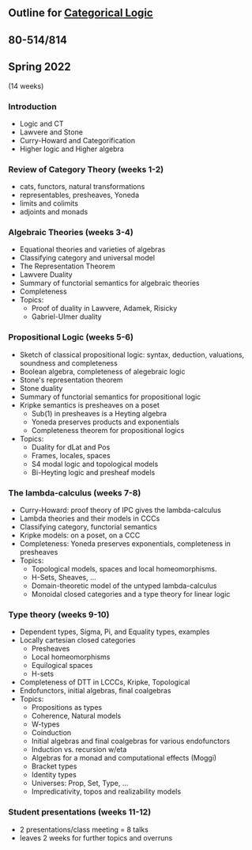 ## Outline for [Categorical Logic](/catlog/)
## 80-514/814
## Spring 2022

(14 weeks) 

### Introduction
- Logic and CT
- Lawvere and Stone
- Curry-Howard and Categorification
- Higher logic and Higher algebra
 
### Review of Category Theory (weeks 1-2)
- cats, functors, natural transformations
- representables, presheaves, Yoneda
- limits and colimits
- adjoints and monads
  
### Algebraic Theories (weeks 3-4)
- Equational theories and varieties of algebras
- Classifying category and universal model
- The Representation Theorem
- Lawvere Duality
- Summary of functorial semantics for algebraic theories
- Completeness
- Topics: 
  	- Proof of duality in Lawvere, Adamek, Risicky
  	- Gabriel-Ulmer duality

### Propositional Logic (weeks 5-6)
- Sketch of classical propositional logic: 
		syntax, deduction, valuations, soundness and completeness
- Boolean algebra, completeness of alegebraic logic
- Stone's representation theorem
- Stone duality
- Summary of functorial semantics for propositional logic
- Kripke semantics is presheaves on a poset
    - Sub(1) in presheaves is a Heyting algebra
   	- Yoneda preserves products and exponentials
   	- Completeness theorem for propositional logics
- Topics: 
    - Duality for dLat and Pos
    - Frames, locales, spaces
   	- S4 modal logic and topological models
    - Bi-Heyting logic and presheaf models

### The lambda-calculus (weeks 7-8)
- Curry-Howard: proof theory of IPC gives the lambda-calculus
- Lambda theories and their models in CCCs
- Classifying category, functorial semantics
- Kripke models: on a poset, on a CCC
- Completeness: Yoneda preserves exponentials, completeness in presheaves
- Topics: 
    - Topological models, spaces and local homeomorphisms.
    - H-Sets, Sheaves, ...
    - Domain-theoretic model of the untyped lambda-calculus
    - Monoidal closed categories and a type theory for linear logic
 
### Type theory (weeks 9-10)
- Dependent types, Sigma, Pi, and Equality types, examples
- Locally cartesian closed categories
    - Presheaves
    - Local homeomorphisms
    - Equilogical spaces
    - H-sets
- Completeness of DTT in LCCCs, Kripke, Topological
- Endofunctors, initial algebras, final coalgebras
- Topics: 
    - Propositions as types
    - Coherence, Natural models
    - W-types
    - Coinduction
    - Initial algebras and final coalgebras for various endofunctors
 	- Induction vs. recursion w/eta
    - Algebras for a monad and computational effects (Moggi)
	- Bracket types
    - Identity types
    - Universes: Prop, Set, Type, ... 
    - Impredicativity, topos and realizability models
  
### Student presentations (weeks 11-12)
- 2 presentations/class meeting = 8 talks
- leaves 2 weeks for further topics and overruns

